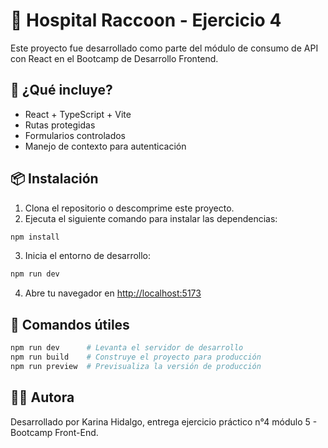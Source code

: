# 🏥 Hospital Raccoon - Ejercicio 4

Este proyecto fue desarrollado como parte del módulo de consumo de API con React en el Bootcamp de Desarrollo Frontend.

## 🚀 ¿Qué incluye?
- React + TypeScript + Vite
- Rutas protegidas
- Formularios controlados
- Manejo de contexto para autenticación

## 📦 Instalación

1. Clona el repositorio o descomprime este proyecto.
2. Ejecuta el siguiente comando para instalar las dependencias:

```bash
npm install
```

3. Inicia el entorno de desarrollo:

```bash
npm run dev
```

4. Abre tu navegador en [http://localhost:5173](http://localhost:5173)

## 🧪 Comandos útiles

```bash
npm run dev      # Levanta el servidor de desarrollo
npm run build    # Construye el proyecto para producción
npm run preview  # Previsualiza la versión de producción
```

## 🧑‍💻 Autora

Desarrollado por Karina Hidalgo, entrega ejercicio práctico n°4 módulo 5 - Bootcamp Front-End.